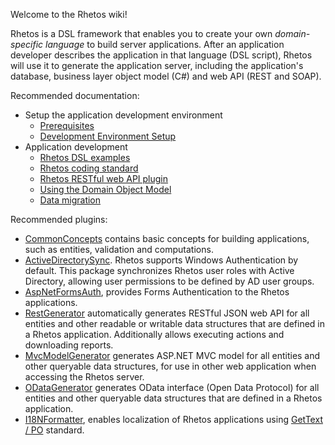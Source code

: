 Welcome to the Rhetos wiki!

Rhetos is a DSL framework that enables you to create your own *domain-specific language* to build server applications.
After an application developer describes the application in that language (DSL script), Rhetos will
use it to generate the application server, including the application's database,
business layer object model (C#) and web API (REST and SOAP).

Recommended documentation:

* Setup the application development environment
  * [Prerequisites](https://github.com/Rhetos/Rhetos/wiki/Prerequisites)
  * [Development Environment Setup](https://github.com/Rhetos/Rhetos/wiki/Development-Environment-Setup)
* Application development
  * [Rhetos DSL examples](https://github.com/Rhetos/Rhetos/wiki/Rhetos-DSL-examples)
  * [Rhetos coding standard](https://github.com/Rhetos/Rhetos/wiki/Rhetos-coding-standard)
  * [Rhetos RESTful web API plugin](https://github.com/Rhetos/RestGenerator/blob/master/Readme.md)
  * [Using the Domain Object Model](https://github.com/Rhetos/Rhetos/wiki/Using-the-Domain-Object-Model)
  * [Data migration](https://github.com/Rhetos/Rhetos/wiki/Data-migration)

Recommended plugins:

* [CommonConcepts](https://github.com/Rhetos/Rhetos/tree/master/CommonConcepts) contains basic concepts for building applications, such as entities, validation and computations.
* [ActiveDirectorySync](https://github.com/Rhetos/ActiveDirectorySync). Rhetos supports Windows Authentication by default. This package synchronizes Rhetos user roles with Active Directory, allowing user permissions to be defined by AD user groups.
* [AspNetFormsAuth](https://github.com/Rhetos/AspNetFormsAuth), provides Forms Authentication to the Rhetos applications.
* [RestGenerator](https://github.com/Rhetos/RestGenerator) automatically generates RESTful JSON web API for all entities and other readable or writable data structures that are defined in a Rhetos application. Additionally allows executing actions and downloading reports.
* [MvcModelGenerator](https://github.com/Rhetos/MvcModelGenerator) generates ASP.NET MVC model for all entities and other queryable data structures, for use in other web application when accessing the Rhetos server.
* [ODataGenerator](https://github.com/Rhetos/ODataGenerator) generates OData interface (Open Data Protocol) for all entities and other queryable data structures that are defined in a Rhetos application.
* [I18NFormatter](https://github.com/Rhetos/I18NFormatter), enables localization of Rhetos applications using [GetText / PO](http://en.wikipedia.org/wiki/Gettext) standard.
